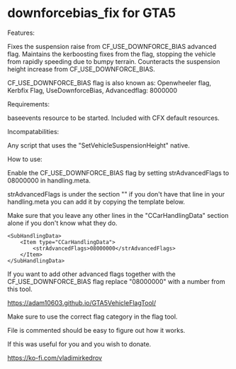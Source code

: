 # downforcebias_fix for GTA5

Features:

Fixes the suspension raise from CF_USE_DOWNFORCE_BIAS advanced flag.
Maintains the kerboosting fixes from the flag, stopping the vehicle from rapidly speeding due to bumpy terrain.
Counteracts the suspension height increase from CF_USE_DOWNFORCE_BIAS.


CF_USE_DOWNFORCE_BIAS flag is also known as:
Openwheeler flag,
Kerbfix Flag,
UseDownforceBias,
Advancedflag: 8000000


Requirements:

baseevents resource to be started. Included with CFX default resources.


Incompatabilities:

Any script that uses the "SetVehicleSuspensionHeight" native.


How to use:

Enable the CF_USE_DOWNFORCE_BIAS flag by setting strAdvancedFlags to 08000000 in handling.meta.

strAdvancedFlags is under the section "<SubHandlingData>" if you don't have that line in your handling.meta you can add it by copying the template below.

Make sure that you leave any other lines in the "CCarHandlingData" section alone if you don't know what they do.

    <SubHandlingData>
        <Item type="CCarHandlingData">
            <strAdvancedFlags>08000000</strAdvancedFlags>
        </Item>
    </SubHandlingData>
    
If you want to add other advanced flags together with the CF_USE_DOWNFORCE_BIAS flag replace "08000000" with a number from this tool.

https://adam10603.github.io/GTA5VehicleFlagTool/

Make sure to use the correct flag category in the flag tool.



File is commented should be easy to figure out how it works.

If this was useful for you and you wish to donate.

https://ko-fi.com/vladimirkedrov
